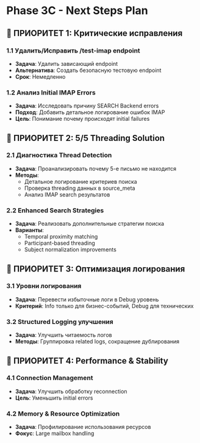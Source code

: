 
# Phase 3C - Next Steps Plan

## 🎯 ПРИОРИТЕТ 1: Критические исправления

### 1.1 Удалить/Исправить /test-imap endpoint
- **Задача**: Удалить зависающий endpoint
- **Альтернатива**: Создать безопасную тестовую endpoint
- **Срок**: Немедленно

### 1.2 Анализ Initial IMAP Errors
- **Задача**: Исследовать причину SEARCH Backend errors
- **Подход**: Добавить детальное логирование ошибок IMAP
- **Цель**: Понимание почему происходят initial failures

## 🎯 ПРИОРИТЕТ 2: 5/5 Threading Solution

### 2.1 Диагностика Thread Detection
- **Задача**: Проанализировать почему 5-е письмо не находится
- **Методы**: 
  - Детальное логирование критериев поиска
  - Проверка threading данных в source_meta
  - Анализ IMAP search результатов

### 2.2 Enhanced Search Strategies
- **Задача**: Реализовать дополнительные стратегии поиска
- **Варианты**:
  - Temporal proximity matching
  - Participant-based threading  
  - Subject normalization improvements

## 🎯 ПРИОРИТЕТ 3: Оптимизация логирования

### 3.1 Уровни логирования
- **Задача**: Перевести избыточные логи в Debug уровень
- **Критерий**: Info только для бизнес-событий, Debug для технических

### 3.2 Structured Logging улучшения
- **Задача**: Улучшить читаемость логов
- **Методы**: Группировка related logs, сокращение дублирования

## 🎯 ПРИОРИТЕТ 4: Performance & Stability

### 4.1 Connection Management
- **Задача**: Улучшить обработку reconnection
- **Цель**: Уменьшить initial errors

### 4.2 Memory & Resource Optimization
- **Задача**: Профилирование использования ресурсов
- **Фокус**: Large mailbox handling
